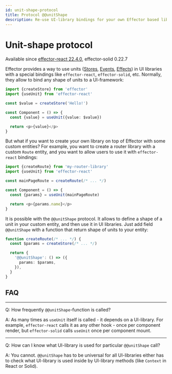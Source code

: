 ```yaml
---
id: unit-shape-protocol
title: Protocol @@unitShape
description: Re-use UI-library bindings for your own Effector based libraries
---
```


# Unit-shape protocol

Available since [effector-react 22.4.0](https://changelog.effector.dev/#effector-react-22-4-0), effector-solid 0.22.7

Effector provides a way to use units ([Stores](/api/effector/Store.md), [Events](/api/effector/Event.md), [Effects](/api/effector/Effect.md)) in UI libraries with a special bindings like `effector-react`, `effector-solid`, etc. Normally, they allow to bind any shape of units to a UI-framework:

```ts
import {createStore} from 'effector'
import {useUnit} from 'effector-react'

const $value = createStore('Hello!')

const Component = () => {
  const {value} = useUnit({value: $value})

  return <p>{value}</p>
}
```

But what if you want to create your own library on top of Effector with some custom entities? For example, you want to create a router library with a custom `Route` entity, and you want to allow users to use it with `effector-react` bindings:

```ts
import {createRoute} from 'my-router-library'
import {useUnit} from 'effector-react'

const mainPageRoute = createRoute(/* ... */)

const Component = () => {
  const {params} = useUnit(mainPageRoute)

  return <p>{params.name}</p>
}
```

It is possible with the `@@unitShape` protocol. It allows to define a shape of a unit in your custom entity, and then use it in UI libraries. Just add field `@@unitShape` with a function that return shape of units to your entity:

```ts
function createRoute(/* ... */) {
  const $params = createStore(/* ... */)

  return {
    '@@unitShape': () => ({
      params: $params,
    }),
  }
}
```

## FAQ

---

Q: How frequently `@@unitShape`-function is called?

A: As many times as `useUnit` itself is called - it depends on a UI-library. For example, `effector-react` calls it as any other hook - once per component render, but `effector-solid` calls `useUnit` once per component mount.

---

Q: How can I know what UI-library is used for particular `@@unitShape` call?

A: You cannot. `@@unitShape` has to be universal for all UI-libraries either has to check what UI-library is used inside by UI-library methods (like `Context` in React or Solid).
